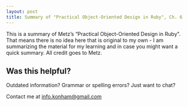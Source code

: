 ```yaml
---
layout: post
title: Summary of "Practical Object-Oriented Design in Ruby", Ch. 6
---
```

This is a summary of Metz’s “Practical Object-Oriented Design in Ruby". That means there is no idea here that is original to my own - I am summarizing the material for my learning and in case you might want a quick summary. All credit goes to Metz.

## Was this helpful?

Outdated information? Grammar or spelling errors? Just want to chat?

Contact me at [info.konham@gmail.com](mailto:info.konham@gmail.com)